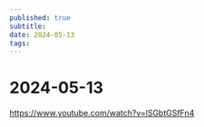 ```yaml
---
published: true
subtitle: 
date: 2024-05-13
tags: 
---
```


# 2024-05-13

https://www.youtube.com/watch?v=lSGbtGSfFn4
